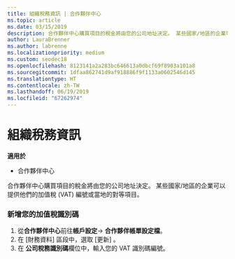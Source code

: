 ```yaml
---
title: 組織稅務資訊 | 合作夥伴中心
ms.topic: article
ms.date: 03/15/2019
description: 合作夥伴中心購買項目的稅金將由您的公司地址決定。 某些國家/地區的企業可以提供他們的加值稅 (VAT) 編號或當地的對等項目。
author: LauraBrenner
ms.author: labrenne
ms.localizationpriority: medium
ms.custom: seodec18
ms.openlocfilehash: 8123141a2a283bc646613a0dbcf69f8903a101a8
ms.sourcegitcommit: 1dfaa862741d9af918886f9f1133a0602546d145
ms.translationtype: HT
ms.contentlocale: zh-TW
ms.lasthandoff: 06/19/2019
ms.locfileid: "67262974"
---
```

# <a name="organization-tax-information"></a>組織稅務資訊

**適用於**

-  合作夥伴中心

合作夥伴中心購買項目的稅金將由您的公司地址決定。 某些國家/地區的企業可以提供他們的加值稅 (VAT) 編號或當地的對等項目。

### <a name="add-your-vat-id"></a>新增您的加值稅識別碼

1.  從**合作夥伴中心**前往**帳戶設定**-> **合作夥伴帳單設定檔**。
2.  在 \[財務資料\]  區段中，選取 \[更新\]  。
3.  在 **公司稅務識別碼**欄位中，輸入您的 VAT 識別碼編號。



 



